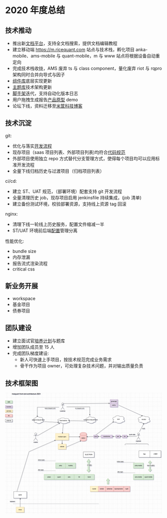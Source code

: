 # 2020 年度总结

## 技术推动

- 推出新[文档平台](https://www.ricequant.com/doc/faq/)，支持全文档搜索，提供文档编辑教程
- 建立移动端 https://m.ricequant.com 站点与技术栈，孵化项目 anka-mobile、ams-mobile 与 quant-mobile，m 与 www 站点将根据设备自动重定向
- 完成技术栈收拢，AMS 废弃 ts 与 class component，量化废弃 riot 与 rqpro 架构同时合并向导式与因子
- [组件库](https://github.com/anson09/rqcomponents/blob/dev/CHANGELOG.md)底层实现更新
- [主题库](https://github.com/anson09/rqthemes/blob/dev/CHANGELOG.md)技术架构更新
- [脚手架](https://github.com/anson09/crystal)迭代，支持自动化版本日志
- 用户拖拽生成报告[产品原型](https://anka.ricequant.com:8085/report-demo/) demo
- 论坛下线，资料迁移至[米筐科技博客](https://blog.ricequant.com/)

## 技术沉淀

git:

- 优化与落实[开发流程](https://blog.anson.ltd/2019/团队规范#git-flow)
- 现存项目（saas 项目列表、外部项目列表)均符合[代码规范](https://blog.anson.ltd/2019/团队规范#代码规范)
- 外部项目使用独立 repo 方式替代分支管理方式，使得每个项目均可以应用标准开发流程
- 全量下线归档历史与过渡项目（归档项目列表）

ci/cd:

- 建立 ST、UAT 规范，（部署环境）配套支持 git 开发流程
- 全量清理历史 job，现存项目启用 jenkinsfile 持续集成，(job 清单)
- 建立备份测试环境，校验部署资源，支持线上资源 tag 回滚

nginx:

- 清理下线一轮线上历史服务，配置文件缩减一半
- ST/UAT 环境前后端[配置](https://github.com/anson09/ng/blob/master/nginx.conf)管理分离

性能优化:

- bundle size
- 内存泄漏
- 报告流式渲染流程
- critical css

## 新业务开展

- workspace
- 基金项目
- 债券项目

## 团队建设

- 建立面试官[培养计划](https://blog.anson.ltd/2019/团队规范#面试官培养)与题库
- 增加团队成员至 15 人
- 完成团队梯度建设:
  - 新人可快速上手项目，按技术规范完成业务需求
  - 骨干作为项目 owner，可处理复杂技术问题，并对输出质量负责

## 技术框架图

![image](https://github.com/anson09/draw/blob/main/draw.io/ricequant-fe-arch-2021.png?raw=true)
